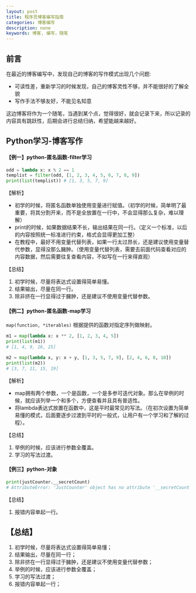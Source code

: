 ```yaml
---
layout: post
title: 程序员博客编写指南
categories: 博客编写
description: none
keywords: 博客, 编写，随笔
---
```


## 前言

在最近的博客编写中，发现自己的博客的写作模式出现几个问题:

- 可读性差，重新学习的时候发现，自己的博客灵性不够，并不能很好的了解全貌
- 写作手法不够友好，不能见名知意

这边博客将作为一个随笔，当遇到某个点，觉得很好，就会记录下来，所以记录的内容具有跳跃性，后期会进行总结归纳，希望能越来越好。

## Python学习-博客写作

#### 【例一】python-匿名函数-filter学习

```python
odd = lambda x: x % 2 == 1
templist = filter(odd, [1, 2, 3, 4, 5, 6, 7, 8, 9])
print(list(templist)) # [1, 3, 5, 7, 9]
```

【解析】

- 初学的时候，将匿名函数单独使用变量进行赋值。（初学的时候，简单明了最重要，将其分割开来，而不是全放置在一行中，不会显得那么复杂，难以理解）
- print的时候，如果数据结果不长，输出结果在同一行。（定义一个标准，以后的内容按照统一标准进行约束，格式会显得更加工整）
- 在教程中，最好不用变量代替列表，如果一行太过昂长，还是建议使用变量替代参数，显得没那么臃肿。（使用变量代替列表，需要去前面代码查看对应的内容数据，然后需要往复查看内容，不如写在一行来得直观）

【总结】

1. 初学时候，尽量将表达式设置得简单易懂。
2. 结果输出，尽量在同一行。
3. 除非挤在一行显得过于臃肿，还是建议不使用变量代替参数。

#### 【例二】python-匿名函数-map学习

 `map(function, *iterables)` 根据提供的函数对指定序列做映射。

```python
m1 = map(lambda x: x ** 2, [1, 2, 3, 4, 5])
print(list(m1))  
# [1, 4, 9, 16, 25]

m2 = map(lambda x, y: x + y, [1, 3, 5, 7, 9], [2, 4, 6, 8, 10])
print(list(m2))  
# [3, 7, 11, 15, 19]
```

【解析】

- map拥有两个参数，一个是函数，一个是多参可迭代对象。那么在举例的时候，就应该列举一个和多个，方便查看并且具有普适性。
- 将lambda表达式放置在函数中，这是平时最常见的写法。（在初次设置为简单易懂的模式，后面要逐步过渡到平时的一般式，让用户有一个学习和了解的过程）。

【总结】

1. 举例的时候，应该进行参数全覆盖。
2. 学习的写法过渡。

#### 【例三】python-对象

```python
print(justCounter.__secretCount)  
# AttributeError: 'JustCounter' object has no attribute '__secretCount'
```

【总结】

1. 报错内容单起一行。

## 【总结】

1. 初学时候，尽量将表达式设置得简单易懂；
2. 结果输出，尽量在同一行；
3. 除非挤在一行显得过于臃肿，还是建议不使用变量代替参数；
4. 举例的时候，应该进行参数全覆盖；
5. 学习的写法过渡；
6. 报错内容单起一行；

